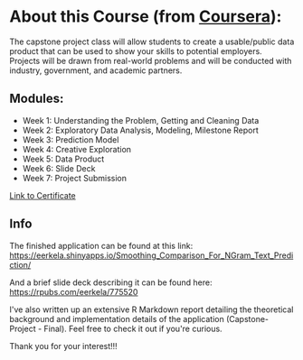 # About this Course (from [Coursera](https://www.coursera.org/learn/data-science-project?specialization=jhu-data-science)):
The capstone project class will allow students to create a usable/public data product that can be used to show your skills to potential employers. Projects will be drawn from real-world problems and will be conducted with industry, government, and academic partners.

## Modules:
- Week 1: Understanding the Problem, Getting and Cleaning Data
- Week 2: Exploratory Data Analysis, Modeling, Milestone Report
- Week 3: Prediction Model
- Week 4: Creative Exploration
- Week 5: Data Product
- Week 6: Slide Deck
- Week 7: Project Submission

[Link to Certificate](https://coursera.org/share/c62533690a8550642d7c5a2903f2abbd)

## Info
The finished application can be found at this link:
https://eerkela.shinyapps.io/Smoothing_Comparison_For_NGram_Text_Prediction/

And a brief slide deck describing it can be found here:
https://rpubs.com/eerkela/775520

I've also written up an extensive R Markdown report detailing the theoretical background and implementation details of the application (Capstone-Project - Final).  Feel free to check it out if you're curious.

Thank you for your interest!!!
